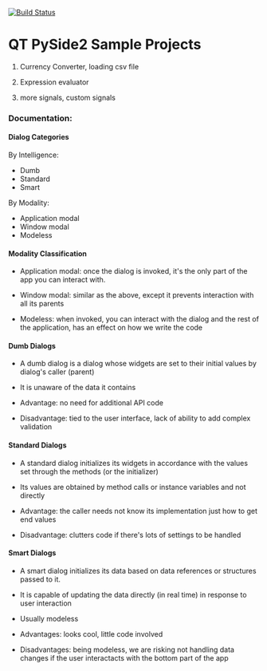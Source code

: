 [![Build Status](https://travis-ci.com/vitaliAI/QT_Sample_Projects.svg?branch=master)](https://travis-ci.com/vitaliAI/QT_Sample_Projects)

# QT PySide2 Sample Projects


1. Currency Converter, loading csv file

2. Expression evaluator

3. more signals, custom signals


### Documentation:

#### Dialog Categories

By Intelligence:

- Dumb
- Standard
- Smart

By Modality:
- Application modal
- Window modal
- Modeless

#### Modality Classification

- Application modal: once the dialog is invoked, it's the only part of the app you can interact with.

- Window modal: similar as the above, except it prevents interaction with all its parents

- Modeless: when invoked, you can interact with the dialog and the rest of the application, 
has an effect on how we write the code

#### Dumb Dialogs

- A dumb dialog is a dialog whose widgets are set to their 
initial values by dialog's caller (parent)

- It is unaware of the data it contains

- Advantage: no need for additional API code

- Disadvantage: tied to the user interface, 
lack of ability to add complex validation

#### Standard Dialogs

- A standard dialog initializes its widgets in accordance
with the values set through the methods (or the initializer)

- Its values are obtained by method calls or instance variables
and not directly

- Advantage: the caller needs not know its implementation
just how to get end values

- Disadvantage: clutters code if there's lots of settings to 
be handled


#### Smart Dialogs

- A smart dialog initializes its data based on data 
references or structures passed to it.

- It is capable of updating the data directly (in real time)
in response to user interaction

- Usually modeless

- Advantages: looks cool, little code involved

- Disadvantages: being modeless, we are risking not handling data changes 
if the user interactacts with the bottom part of the app
